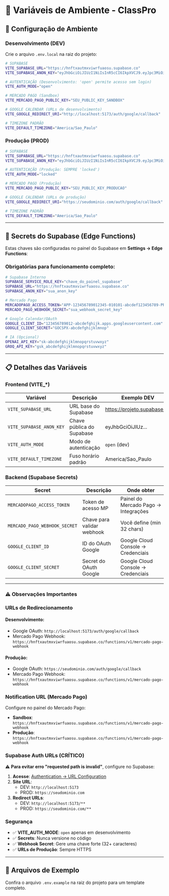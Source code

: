 # 📝 Variáveis de Ambiente - ClassPro

## 🔧 Configuração de Ambiente

### **Desenvolvimento (DEV)**

Crie o arquivo `.env.local` na raiz do projeto:

```bash
# SUPABASE
VITE_SUPABASE_URL="https://hnftxautmxviwrfuaosu.supabase.co"
VITE_SUPABASE_ANON_KEY="eyJhbGciOiJIUzI1NiIsInR5cCI6IkpXVCJ9.eyJpc3MiOiJzdXBhYmFzZSIsInJlZiI6ImhuZnR4YXV0bXh2aXdyZnVhb3N1Iiwicm9sZSI6ImFub24iLCJpYXQiOjE3NTQwMTg1MDksImV4cCI6MjA2OTU5NDUwOX0.oBxH287kos3h2FXuP8jdr-IMjGW_QWf_VVxMEe4cjks"

# AUTENTICAÇÃO (Desenvolvimento: 'open' permite acesso sem login)
VITE_AUTH_MODE="open"

# MERCADO PAGO (Sandbox)
VITE_MERCADO_PAGO_PUBLIC_KEY="SEU_PUBLIC_KEY_SANDBOX"

# GOOGLE CALENDAR (URLs de desenvolvimento)
VITE_GOOGLE_REDIRECT_URI="http://localhost:5173/auth/google/callback"

# TIMEZONE PADRÃO
VITE_DEFAULT_TIMEZONE="America/Sao_Paulo"
```

### **Produção (PROD)**

```bash
# SUPABASE
VITE_SUPABASE_URL="https://hnftxautmxviwrfuaosu.supabase.co"
VITE_SUPABASE_ANON_KEY="eyJhbGciOiJIUzI1NiIsInR5cCI6IkpXVCJ9.eyJpc3MiOiJzdXBhYmFzZSIsInJlZiI6ImhuZnR4YXV0bXh2aXdyZnVhb3N1Iiwicm9sZSI6ImFub24iLCJpYXQiOjE3NTQwMTg1MDksImV4cCI6MjA2OTU5NDUwOX0.oBxH287kos3h2FXuP8jdr-IMjGW_QWf_VVxMEe4cjks"

# AUTENTICAÇÃO (Produção: SEMPRE 'locked')
VITE_AUTH_MODE="locked"

# MERCADO PAGO (Produção)
VITE_MERCADO_PAGO_PUBLIC_KEY="SEU_PUBLIC_KEY_PRODUCAO"

# GOOGLE CALENDAR (URLs de produção)
VITE_GOOGLE_REDIRECT_URI="https://seudominio.com/auth/google/callback"

# TIMEZONE PADRÃO
VITE_DEFAULT_TIMEZONE="America/Sao_Paulo"
```

---

## 🔐 Secrets do Supabase (Edge Functions)

Estas chaves são configuradas no painel do Supabase em **Settings → Edge Functions**:

### Obrigatórias para funcionamento completo:

```bash
# Supabase Interno
SUPABASE_SERVICE_ROLE_KEY="chave_do_painel_supabase"
SUPABASE_URL="https://hnftxautmxviwrfuaosu.supabase.co"
SUPABASE_ANON_KEY="sua_anon_key"

# Mercado Pago
MERCADOPAGO_ACCESS_TOKEN="APP-123456789012345-010101-abcdef123456789-PROD-ou-TEST"
MERCADO_PAGO_WEBHOOK_SECRET="sua_webhook_secret_key"

# Google Calendar/OAuth
GOOGLE_CLIENT_ID="123456789012-abcdefghijk.apps.googleusercontent.com"
GOOGLE_CLIENT_SECRET="GOCSPX-abcdefghijklmnop"

# IA (Opcional)
OPENAI_API_KEY="sk-abcdefghijklmnopqrstuvwxyz"
GROQ_API_KEY="gsk_abcdefghijklmnopqrstuvwxyz"
```

---

## 📋 Detalhes das Variáveis

### **Frontend (VITE_*)**

| Variável | Descrição | Exemplo DEV | Exemplo PROD |
|----------|-----------|-------------|---------------|
| `VITE_SUPABASE_URL` | URL base do Supabase | https://projeto.supabase.co | https://projeto.supabase.co |
| `VITE_SUPABASE_ANON_KEY` | Chave pública do Supabase | eyJhbGciOiJIUz... | eyJhbGciOiJIUz... |
| `VITE_AUTH_MODE` | Modo de autenticação | `open` (dev) | `locked` (prod) |
| `VITE_DEFAULT_TIMEZONE` | Fuso horário padrão | America/Sao_Paulo | America/Sao_Paulo |

### **Backend (Supabase Secrets)**

| Secret | Descrição | Onde obter |
|--------|-----------|------------|
| `MERCADOPAGO_ACCESS_TOKEN` | Token de acesso MP | Painel do Mercado Pago → Integrações |
| `MERCADO_PAGO_WEBHOOK_SECRET` | Chave para validar webhook | Você define (min 32 chars) |
| `GOOGLE_CLIENT_ID` | ID do OAuth Google | Google Cloud Console → Credenciais |
| `GOOGLE_CLIENT_SECRET` | Secret do OAuth Google | Google Cloud Console → Credenciais |

---

### ⚠️ Observações Importantes

### **URLs de Redirecionamento**

#### Desenvolvimento:
- Google OAuth: `http://localhost:5173/auth/google/callback`
- Mercado Pago Webhook: `https://hnftxautmxviwrfuaosu.supabase.co/functions/v1/mercado-pago-webhook`

#### Produção:
- Google OAuth: `https://seudominio.com/auth/google/callback`
- Mercado Pago Webhook: `https://hnftxautmxviwrfuaosu.supabase.co/functions/v1/mercado-pago-webhook`

### **Notification URL (Mercado Pago)**

Configure no painel do Mercado Pago:
- **Sandbox**: `https://hnftxautmxviwrfuaosu.supabase.co/functions/v1/mercado-pago-webhook`
- **Produção**: `https://hnftxautmxviwrfuaosu.supabase.co/functions/v1/mercado-pago-webhook`

### **Supabase Auth URLs (CRÍTICO)**

⚠️ **Para evitar erro "requested path is invalid"**, configure no Supabase:
1. **Acesse**: [Authentication → URL Configuration](https://supabase.com/dashboard/project/hnftxautmxviwrfuaosu/auth/url-configuration)
2. **Site URL**: 
   - DEV: `http://localhost:5173`
   - PROD: `https://seudominio.com`
3. **Redirect URLs**: 
   - DEV: `http://localhost:5173/**`
   - PROD: `https://seudominio.com/**`

### **Segurança**

- ✅ **VITE_AUTH_MODE**: `open` apenas em desenvolvimento
- ✅ **Secrets**: Nunca versione no código
- ✅ **Webhook Secret**: Gere uma chave forte (32+ caracteres)
- ✅ **URLs de Produção**: Sempre HTTPS

---

## 📁 Arquivos de Exemplo

Confira o arquivo `.env.example` na raiz do projeto para um template completo.